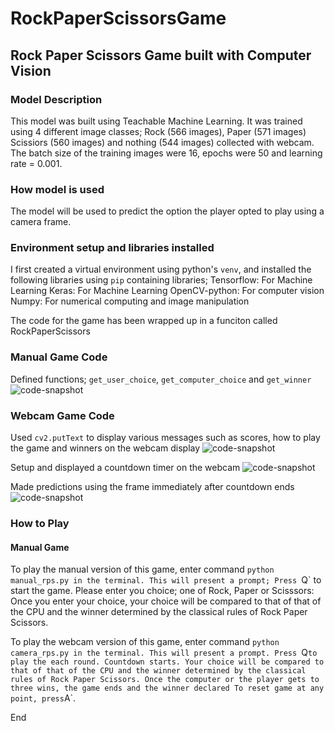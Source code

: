 # RockPaperScissorsGame

## Rock Paper Scissors Game built with Computer Vision

### Model Description
This model was built using Teachable Machine Learning.
It was trained using 4 different image classes; Rock (566 images), Paper (571 images) Scissiors (560 images) and nothing (544 images) collected with webcam.
The batch size of the training images were 16, epochs were 50 and learning rate = 0.001. 

### How model is used
The model will be used to predict the option the player opted to play using a camera frame.

### Environment setup and libraries installed
I first created a virtual environment using python's `venv`, and installed the following libraries using `pip` containing libraries;
Tensorflow: For Machine Learning
Keras: For Machine Learning
OpenCV-python: For computer vision
Numpy: For numerical computing and image manipulation


The code for the game has been wrapped up in a funciton called RockPaperScissors


### Manual Game Code
Defined functions; `get_user_choice`, `get_computer_choice` and `get_winner`
![code-snapshot](https://user-images.githubusercontent.com/71975468/166817267-6d7092ec-7da1-47fb-989b-0d7264375ea2.png)

### Webcam Game Code
Used `cv2.putText` to display various messages such as scores, how to play the game and winners on the webcam display
![code-snapshot](https://user-images.githubusercontent.com/71975468/166819149-d5fa72b6-e4d5-4cb1-90bb-985cd0bcf5ca.png)

Setup and displayed a countdown timer on the webcam
![code-snapshot](https://user-images.githubusercontent.com/71975468/166819378-f1a99098-fbc1-4eab-a8ff-61cd8c3ab830.png)

Made predictions using the frame immediately after countdown ends
![code-snapshot](https://user-images.githubusercontent.com/71975468/166819554-67a8d60c-60cb-4ba6-aa37-3452541aeec8.png)


### How to Play
#### Manual Game
To play the manual version of this game, enter command `python manual_rps.py in the terminal.
This will present a prompt; Press `Q` to start the game. Please enter you choice; one of Rock, Paper or Scisssors:
Once you enter your choice, your choice will be compared to that of that of the CPU and the winner determined
by the classical rules of Rock Paper Scissors.


To play the webcam version of this game, enter command `python camera_rps.py in the terminal.
This will present a prompt. Press `Q` to play the each round. Countdown starts. Your choice will be compared to that of that of the CPU and the winner determined
by the classical rules of Rock Paper Scissors. Once the computer or the player gets to three wins, the game ends and the winner declared
To reset game at any point, press `A`.

End


